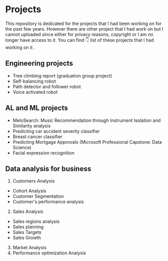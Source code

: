 # Projects

This repository is dedicated for the projects that I had been working on for the past few years. 
However there are other project that I had work on but I cannot uploaded since either for privacy reasons, copyright or I am no longer have access to it. 
You can find  :point_down: list of  these projects that I had working on it .  

## Engineering projects 
-	Tree climbing report (graduation group project)
-	Self-balancing robot
-	Path detector and follower robot 
-	Voice activated robot 

## AL and ML projects 
-	MeloSearch: Music Recommendation through Instrument Isolation and Similarity analysis
-	Predicting car accident severity classifier 
-	Breast cancer classifier 
-	Predicting Mortgage Approvals (Microsoft Professional Capstone: Data Science)
-	Facial expression recognition

## Data analysis for business 
1.	 Customers Analysis
-	Cohort Analysis
-	Customer Segmentation 
-	Customer's performance analysis
2.	Sales Analysis
-	Sales regions analysis
-	Sales planning
-	Sales Targets
-	Sales Growth
3.	Market Analysis
4.	Performance optimization Analysis

